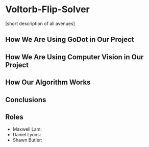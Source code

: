 # Voltorb-Flip-Solver

[short description of all avenues]

## How We Are Using GoDot in Our Project


## How We Are Using Computer Vision in Our Project


## How Our Algorithm Works


## Conclusions


## Roles
* Maxwell Lam: 
* Daniel Lyons: 
* Shawn Butler: 
